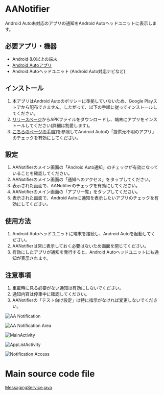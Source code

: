 # AANotifier

Android Auto未対応のアプリの通知をAndroid Autoヘッドユニットに表示します。

## 必要アプリ・機器
- Android 8.0以上の端末
- [Android Autoアプリ](https://play.google.com/store/apps/details?id=com.google.android.projection.gearhead)
- Android Autoヘッドユニット (Android Auto対応ナビなど)

## インストール
1. 本アプリはAndroid Autoのポリシーに準拠していないため、Google Playストアから配布できません。したがって、以下の手順に従ってインストールしてください。
1. [リリースページ](https://github.com/sckzw/AANotifier/releases)からAPKファイルをダウンロードし、端末にアプリをインストールしてください(詳細は割愛します)。
1. [こちらのページの手順1](https://developer.android.com/training/cars/testing?hl=ja#step1)を参照してAndroid Autoの「提供元不明のアプリ」のチェックを有効にしてください。

## 設定
1. AANotifierのメイン画面の「Android Auto通知」のチェックが有効になっていることを確認してください。
1. AANotifierのメイン画面の「通知へのアクセス」をタップしてください。
1. 表示された画面で、AANotifierのチェックを有効にしてください。
1. AANotifierのメイン画面の「アプリ一覧」をタップしてください。
1. 表示された画面で、Android Autoに通知を表示したいアプリのチェックを有効にしてください。

## 使用方法
1. Android Autoヘッドユニットに端末を接続し、Android Autoを起動してください。
1. AANotifierは常に表示しておく必要はないため画面を閉じてください。
1. 有効にしたアプリが通知を発行すると、Android Autoヘッドユニットにも通知が表示されます。

## 注意事項
1. 車載時に見る必要がない通知は有効にしないでください。
1. 通知内容は停車中に確認してください。
1. AANotifierの「テスト向け設定」は特に指示がなければ変更しないでください。

![AA Notification](https://user-images.githubusercontent.com/4351207/96069583-7ba47680-0ed9-11eb-8360-063d5e9dc99f.png)

![AA Notification Area](https://user-images.githubusercontent.com/4351207/96069606-84954800-0ed9-11eb-9e66-a7051e8e67f0.png)

![MainActivity](https://user-images.githubusercontent.com/4351207/96069645-9a0a7200-0ed9-11eb-882f-b1a1af4570d6.jpg)

![AppListActivity](https://user-images.githubusercontent.com/4351207/96069699-b1495f80-0ed9-11eb-98e2-168d253c4121.jpg)

![Notification Access](https://user-images.githubusercontent.com/4351207/96069713-b9090400-0ed9-11eb-8e49-dfbcbdca5f4c.jpg)

# Main source code file
[MessagingService.java](https://github.com/sckzw/AANotifier/blob/master/mobile/src/main/java/io/github/sckzw/aanotifier/MessagingService.java "MessagingService.java")

